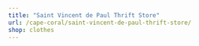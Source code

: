 ```yaml
---
title: "Saint Vincent de Paul Thrift Store"
url: /cape-coral/saint-vincent-de-paul-thrift-store/
shop: clothes
---
```

